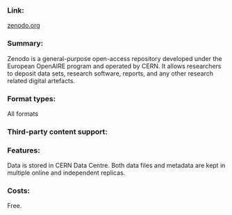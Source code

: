 ### Link: 
[zenodo.org ](https://zenodo.org )

### Summary: 
Zenodo is a general-purpose open-access repository developed under the European OpenAIRE program and operated by CERN. It allows researchers to deposit data sets, research software, reports, and any other research related digital artefacts.

### Format types: 
All formats

### Third-party content support: 

### Features: 
Data is stored in CERN Data Centre. Both data files and metadata are kept in multiple online and independent replicas.

### Costs: 
Free.
